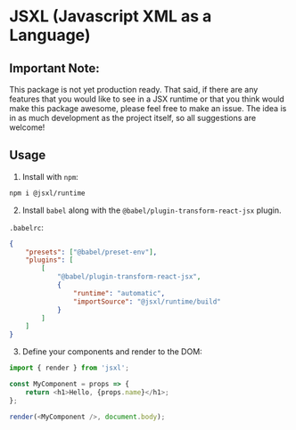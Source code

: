 # JSXL (Javascript XML as a Language)

## Important Note:

This package is not yet production ready. That said, if there are any features that you would like to see in a JSX runtime or that you think would make this package awesome, please feel free to make an issue. The idea is in as much development as the project itself, so all suggestions are welcome!

## Usage

1. Install with `npm`:

```sh
npm i @jsxl/runtime
```

2. Install `babel` along with the `@babel/plugin-transform-react-jsx` plugin.

`.babelrc`:

```json
{
	"presets": ["@babel/preset-env"],
	"plugins": [
		[
			"@babel/plugin-transform-react-jsx",
			{
				"runtime": "automatic",
				"importSource": "@jsxl/runtime/build"
			}
		]
	]
}
```

3. Define your components and render to the DOM:

```javascript
import { render } from 'jsxl';

const MyComponent = props => {
	return <h1>Hello, {props.name}</h1>;
};

render(<MyComponent />, document.body);
```
